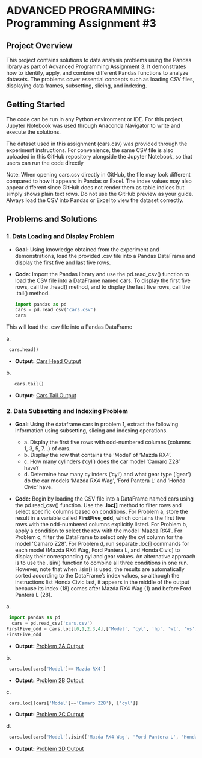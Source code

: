 # ADVANCED PROGRAMMING: Programming Assignment #3

## Project Overview  
This project contains solutions to data analysis problems using the Pandas library as part of Advanced Programming Assignment 3.
It demonstrates how to identify, apply, and combine different Pandas functions to analyze datasets.
The problems cover essential concepts such as loading CSV files, displaying data frames, subsetting, slicing, and indexing.

## Getting Started
The code can be run in any Python environment or IDE. For this project, Jupyter Notebook was used through Anaconda Navigator to write and execute the solutions.

The dataset used in this assignment (cars.csv) was provided through the experiment instructions.
For convenience, the same CSV file is also uploaded in this GitHub repository alongside the Jupyter Notebook, so that users can run the code directly

Note: When opening cars.csv directly in GitHub, the file may look different compared to how it appears in Pandas or Excel. The index values may also appear different since GitHub does not render them as table indices but simply shows plain text rows. Do not use the GitHub preview as your guide. Always load the CSV into Pandas or Excel to view the dataset correctly.

## Problems and Solutions

### 1. Data Loading and Display Problem
- **Goal:** Using knowledge obtained from the experiment and demonstrations, load the provided .csv file into a Pandas DataFrame and display the first five and last five rows.

- **Code:**  Import the Pandas library and use the pd.read_csv() function to load the CSV file into a DataFrame named cars. To display the first five rows, call the .head() method, and to display the last five rows, call the .tail() method.
  ```python
  import pandas as pd
  cars = pd.read_csv('cars.csv')
  cars

This will load the .csv file into a Pandas DataFrame

a.
  ```python
   cars.head()
```
- **Output:**
[Cars Head Output](FirstFive.png)

b.
```python
   cars.tail()
```
- **Output:**
[Cars Tail Output](LastFive.png)
      

 ### 2. Data Subsetting and Indexing Problem 
- **Goal:** Using the dataframe cars in problem 1, extract the following information using subsetting, slicing and indexing operations.
  - a. Display the first five rows with odd-numbered columns (columns 1, 3, 5, 7...) of cars.
  - b. Display the row that contains the ‘Model’ of ‘Mazda RX4’.
  - c. How many cylinders (‘cyl’) does the car model ‘Camaro Z28’ have?
  - d. Determine how many cylinders (‘cyl’) and what gear type (‘gear’) do the car models ‘Mazda RX4 Wag’, ‘Ford Pantera L’ and ‘Honda Civic’ have.

- **Code:** Begin by loading the CSV file into a DataFrame named cars using the pd.read_csv() function. Use the **.loc[]** method to filter rows and select specific columns based on conditions. For Problem a, store the result in a variable called **FirstFive_odd**, which contains the first five rows with the odd-numbered columns explicitly listed. For Problem b, apply a condition to select the row with the model 'Mazda RX4'. For Problem c, filter the DataFrame to select only the cyl column for the model 'Camaro Z28'. For Problem d, run separate .loc[] commands for each model (Mazda RX4 Wag, Ford Pantera L, and Honda Civic) to display their corresponding cyl and gear values. An alternative approach is to use the .isin() function to combine all three conditions in one run. However, note that when .isin() is used, the results are automatically sorted according to the DataFrame’s index values, so although the instructions list Honda Civic last, it appears in the middle of the output because its index (18) comes after Mazda RX4 Wag (1) and before Ford Pantera L (28).

a.
  ```python
   import pandas as pd
    cars = pd.read_csv('cars.csv')
  FirstFive_odd = cars.loc[[0,1,2,3,4],['Model', 'cyl', 'hp', 'wt', 'vs', 'gear']]
  FirstFive_odd
  ```
  - **Output:**
[Problem 2A Output](Problem2A.png)

b.
  ```python
   cars.loc[cars['Model']=='Mazda RX4']
  ```
  - **Output:**
 [Problem 2B Output](Problem2B.png)

c.
  ```python
   cars.loc[(cars['Model']=='Camaro Z28'), ['cyl']]
  ```
  - **Output:**
 [Problem 2C Output](Problem2C.png)
  
d.
  ```python
   cars.loc[cars['Model'].isin(['Mazda RX4 Wag', 'Ford Pantera L', 'Honda Civic']), ['cyl', 'gear']]
  ```
  - **Output:**
 [Problem 2D Output](Problem2D.png)

